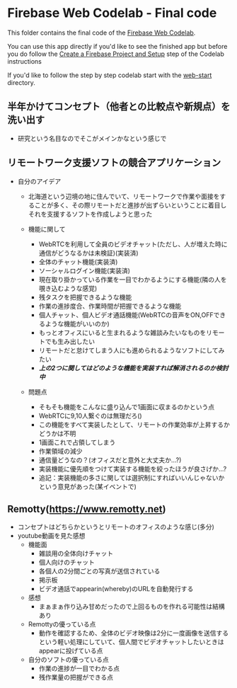 # Firebase Web Codelab - Final code

This folder contains the final code of the [Firebase Web Codelab](https://codelabs.developers.google.com/codelabs/firebase-web/).

You can use this app directly if you'd like to see the finished app but before you do follow the [Create a Firebase Project and Setup](https://codelabs.developers.google.com/codelabs/firebase-web/#3) step of the Codelab instructions

If you'd like to follow the step by step codelab start with the [web-start](../web-start) directory.

## 半年かけてコンセプト（他者との比較点や新規点）を洗い出す

- 研究という名目なのでそこがメインかなという感じで

## リモートワーク支援ソフトの競合アプリケーション
- 自分のアイデア
    - 北海道という辺境の地に住んでいて、リモートワークで作業や面接をすることが多く、その際リモートだと進捗が出ずらいということに着目しそれを支援するソフトを作成しようと思った
    - 機能に関して
        - WebRTCを利用して全員のビデオチャット(ただし、人が増えた時に通信がどうなるかは未検証)(実装済)
        - 全体のチャット機能(実装済)
        - ソーシャルログイン機能(実装済)
        - 現在取り掛かっている作業を一目でわかるようにする機能(隣の人を覗き込むような感覚)
        - 残タスクを把握できるような機能
        - 作業の進捗度合、作業時間が把握できるような機能
        - 個人チャット、個人ビデオ通話機能(WebRTCの音声をON,OFFできるような機能がいいのか)
        - もっとオフィスにいると生まれるような雑談みたいなものをリモートでも生み出したい
        - リモートだと怠けてしまう人にも進められるようなソフトにしてみたい
        - ___上の2つに関してはどのような機能を実装すれば解消されるのか検討中___

    - 問題点
        - そもそも機能をこんなに盛り込んで1画面に収まるのかという点
        - WebRTCに9,10人繋ぐのは無理だろ()
        - この機能をすべて実装したとして、リモートの作業効率が上昇するかどうかは不明
        - 1画面これで占領してしまう
        - 作業領域の減少
        - 通信量どうなの？(オフィスだと意外と大丈夫か...?)
        - 実装機能に優先順をつけて実装する機能を絞ったほうが良さげか...?
        - 追記：実装機能の多さに関しては選択制にすればいいんじゃないかという意見があった(某イベントで)

## Remotty(https://www.remotty.net)
- コンセプトはどちらかというとリモートのオフィスのような感じ(多分)
- youtube動画を見た感想
    - 機能面
        - 雑談用の全体向けチャット
        - 個人向けのチャット
        - 各個人の2分間ごとの写真が送信されている
        - 掲示板
        - ビデオ通話でappearin(whereby)のURLを自動発行する
    - 感想
        - まぁまぁ作り込み甘めだったので上回るものを作れる可能性は結構あり
    - Remottyの優っている点
        - 動作を確認するため、全体のビデオ映像は2分に一度画像を送信するという軽い処理にしていて、個人間でビデオチャットしたいときはappearに投げている点
    - 自分のソフトの優っている点
        - 作業の進捗が一目でわかる点
        - 残作業量の把握ができる点
